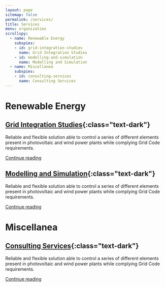 ```yaml
---
layout: page
sitemap: false
permalink: /services/
title: Services
menu: organization
scrollspy:
  - name: Renewable Energy
    subspies:
    - id: grid-integration-studies
      name: Grid Integration Studies
    - id: modelling-and-simulation
      name: Modelling and Simulation
  - name: Miscellanea
    subspies:
    - id: consulting-services
      name: Consulting Services
---
```


# Renewable Energy

## [Grid Integration Studies](/services/grid-integration-studies/){:class="text-dark"}

Reliable and flexible solution able to control a series of different elements present in photovoltaic and wind power plants while complying Grid Code requirements.

[Continue reading](/services/grid-integration-studies/)

## [Modelling and Simulation](/services/modelling-and-simulation/){:class="text-dark"}

Reliable and flexible solution able to control a series of different elements present in photovoltaic and wind power plants while complying Grid Code requirements.

[Continue reading](/services/modelling-and-simulation/)

# Miscellanea

## [Consulting Services](/services/consulting/){:class="text-dark"}

Reliable and flexible solution able to control a series of different elements present in photovoltaic and wind power plants while complying Grid Code requirements.

[Continue reading](/services/consulting/)

